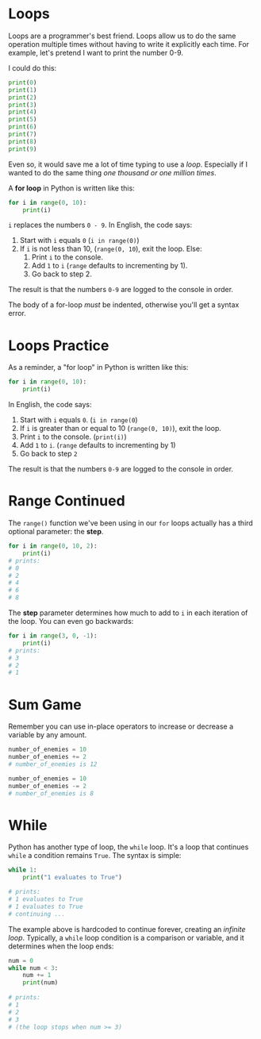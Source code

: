 
# Loops

Loops are a programmer's best friend. Loops allow us to do the same operation multiple times without having to write it explicitly each time. For example, let's pretend I want to print the number 0-9.

I could do this:

```python
print(0)
print(1)
print(2)
print(3)
print(4)
print(5)
print(6)
print(7)
print(8)
print(9)
```

Even so, it would save me a lot of time typing to use a *loop*. Especially if I wanted to do the same thing *one thousand or one million times*.

A **for loop** in Python is written like this:

```python
for i in range(0, 10):
	print(i)
```

`i` replaces the numbers `0 - 9`. In English, the code says:

1. Start with `i` equals `0` (`i in range(0)`)
2. If `i` is not less than 10, (`range(0, 10`), exit the loop. Else:
	1. Print `i` to the console.
	2. Add `1` to `i` (`range` defaults to incrementing by 1).
	3. Go back to step 2.

The result is that the numbers `0-9` are logged to the console in order.

The body of a for-loop _must_ be indented, otherwise you'll get a syntax error.
# Loops Practice

As a reminder, a "for loop" in Python is written like this:

```python
for i in range(0, 10):
	print(i)
```

In English, the code says:

1. Start with `i` equals `0`. (`i in range(0`)
2. If `i` is greater than or equal to 10 (`range(0, 10)`), exit the loop.
3. Print `i` to the console. (`print(i)`)
4. Add `1` to `i`. (`range` defaults to incrementing by 1)
5. Go back to step `2`

The result is that the numbers `0-9` are logged to the console in order.
# Range Continued

The `range()` function we've been using in our `for` loops actually has a third optional parameter: the **step**.

```python
for i in range(0, 10, 2):
	print(i)
# prints:
# 0
# 2
# 4
# 6
# 8
```

The **step** parameter determines how much to add to `i` in each iteration of the loop. You can even go backwards:

```python
for i in range(3, 0, -1):
	print(i)
# prints:
# 3
# 2
# 1
```
# Sum Game

Remember you can use in-place operators to increase or decrease a variable by any amount.

```python
number_of_enemies = 10
number_of_enemies += 2
# number_of_enemies is 12

number_of_enemies = 10
number_of_enemies -= 2
# number_of_enemies is 8
```
# While

Python has another type of loop, the `while` loop. It's a loop that continues `while` a condition remains `True`. The syntax is simple:

```python
while 1:
	print("1 evaluates to True")

# prints:
# 1 evaluates to True
# 1 evaluates to True
# continuing ...
```

The example above is hardcoded to continue forever, creating an *infinite loop*. Typically, a `while` loop condition is a comparison or variable, and it determines when the loop ends:

```python
num = 0
while num < 3:
	num += 1
	print(num)
	
# prints:
# 1
# 2
# 3
# (the loop stops when num >= 3)
```




